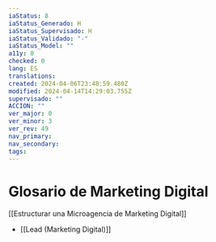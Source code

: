 ```yaml
---
iaStatus: 8
iaStatus_Generado: H
iaStatus_Supervisado: H
iaStatus_Validado: "-"
iaStatus_Model: ""
a11y: 0
checked: 0
lang: ES
translations: 
created: 2024-04-06T23:48:59.480Z
modified: 2024-04-14T14:29:03.755Z
supervisado: ""
ACCION: ""
ver_major: 0
ver_minor: 3
ver_rev: 49
nav_primary: 
nav_secondary: 
tags:
---
```

# Glosario de Marketing Digital

[[Estructurar una Microagencia de Marketing Digital]]

* [[Lead (Marketing Digital)]]
